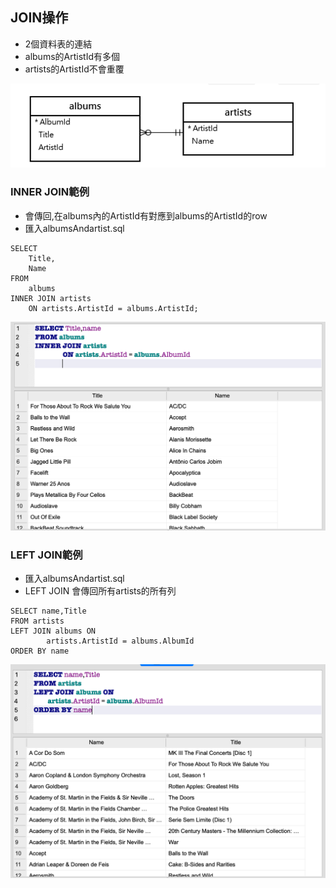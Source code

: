## JOIN操作

- 2個資料表的連結
- albums的ArtistId有多個
- artists的ArtistId不會重覆

![](./images/pic1.png)


### INNER JOIN範例
- 會傳回,在albums內的ArtistId有對應到albums的ArtistId的row
- 匯入albumsAndartist.sql

```
SELECT 
    Title,
    Name
FROM 
    albums
INNER JOIN artists 
    ON artists.ArtistId = albums.ArtistId;
```

![](./images/pic2.png)

### LEFT JOIN範例

- 匯入albumsAndartist.sql
- LEFT JOIN 會傳回所有artists的所有列

```
SELECT name,Title
FROM artists
LEFT JOIN albums ON
		artists.ArtistId = albums.AlbumId
ORDER BY name
```

![](./images/pic3.png)


